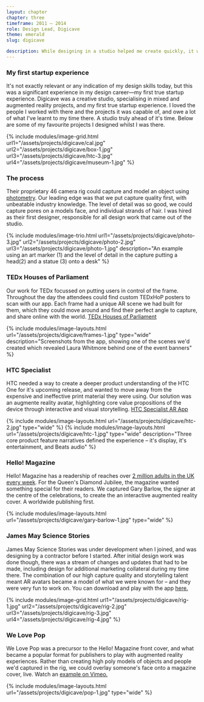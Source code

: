 ```yaml
---
layout: chapter
chapter: three
timeframe: 2011 — 2014
role: Design Lead, Digicave
theme: emerald
slug: digicave

description: While designing in a studio helped me create quickly, it was all standalone experiences. I was craving working on something real people used.
---
```


### My first startup experience

It's not exactly relevant or any indication of my design skills today, but this was a significant experience in my design career—my first true startup experience. Digicave was a creative studio, specialising in mixed and augmented reality projects, and my first true startup experience. I loved the people I worked with there and the projects it was capable of, and owe a lot of what I've learnt to my time there. A studio truly ahead of it's time. Below are some of my favourite projects I designed whilst I was there.

{% include modules/image-grid.html url1="/assets/projects/digicave/cal.jpg" url2="/assets/projects/digicave/box-1.jpg" url3="/assets/projects/digicave/htc-3.jpg" url4="/assets/projects/digicave/museum-1.jpg" %}

### The process

Their proprietary 46 camera rig could capture and model an object using [photometry](<https://en.wikipedia.org/wiki/Photometry_(optics)>). Our leading edge was that we put capture quality first, with unbeatable industry knowledge. The level of detail was so good, we could capture pores on a models face, and individual strands of hair. I was hired as their first designer, responsible for all design work that came out of the studio.

{% include modules/image-trio.html url1="/assets/projects/digicave/photo-3.jpg" url2="/assets/projects/digicave/photo-2.jpg" url3="/assets/projects/digicave/photo-1.jpg" description="An example using an art marker (1) and the level of detail in the capture putting a head(2) and a statue (3) onto a desk" %}

### TEDx Houses of Parliament

Our work for TEDx focussed on putting users in control of the frame. Throughout the day the attendees could find custom TEDxHoP posters to scan with our app. Each frame had a unique AR scene we had built for them, which they could move around and find their perfect angle to capture, and share online with the world. [TEDx Houses of Parliament](https://play.google.com/store/apps/details?id=com.digicave.tedxhopframes)

{% include modules/image-layouts.html url="/assets/projects/digicave/frames-1.jpg" type="wide" description="Screenshots from the app, showing one of the scenes we'd created which revealed Laura Whitmore behind one of the event banners" %}

### HTC Specialist

HTC needed a way to create a deeper product understanding of the HTC One for it's upcoming release, and wanted to move away from the expensive and ineffective print material they were using. Our solution was an augmente reality avatar, highlighting core value propositions of the device through interactive and visual storytelling. [HTC Specialist AR App](https://play.google.com/store/apps/details?id=com.digicave.htc.specialist.ar)

{% include modules/image-layouts.html url="/assets/projects/digicave/htc-2.jpg" type="wide" %}
{% include modules/image-layouts.html url="/assets/projects/digicave/htc-1.jpg" type="wide" description="Three core product feature narratives defined the experience – it's display, it's entertainment, and Beats audio" %}

### Hello! Magazine

​Hello! Magazine has a readership of reaches over [2 million adults in the UK every week](http://www.hellomagazine.com/marketing/marketing01.html). For the Queen's Diamond Jubilee, the magazine wanted something special for their readers. We captured Gary Barlow, the signer at the centre of the celebrations, to create the an interactive augmented reality cover. A worldwide publishing first.

{% include modules/image-layouts.html url="/assets/projects/digicave/gary-barlow-1.jpg" type="wide" %}

### James May Science Stories

James May Science Stories was under development when I joined, and was designing by a contractor before I started. After initial design work was done though, there was a stream of changes and updates that had to be made, including design for additional marketing collateral during my time there. The combination of our high capture quality and storytelling talent meant AR avatars became a model of what we were known for – and they were very fun to work on. You can download and play with the app [here.](https://itunes.apple.com/pk/app/james-mays-science-stories/id517111167?mt=8)

{% include modules/image-grid.html url1="/assets/projects/digicave/rig-1.jpg" url2="/assets/projects/digicave/rig-2.jpg" url3="/assets/projects/digicave/rig-3.jpg" url4="/assets/projects/digicave/rig-4.jpg" %}

### We Love Pop

We Love Pop was a precursor to the Hello! Magazine front cover, and what became a popular format for publishers to play with augmented reality experiences. Rather than creating high poly models of objects and people we'd captured in the rig, we could overlay someone's face onto a magazine cover, live. Watch an [example on Vimeo.](https://vimeo.com/84395127)

{% include modules/image-layouts.html url="/assets/projects/digicave/pop-1.jpg" type="wide" %}
